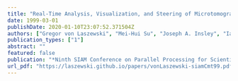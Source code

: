 ```yaml
---
title: "Real-Time Analysis, Visualization, and Steering of Microtomography Experiments at Photon Sources"
date: 1999-03-01
publishDate: 2020-01-10T23:07:52.371504Z
authors: ["Gregor von Laszewski", "Mei-Hui Su", "Joseph A. Insley", "Ian Foster", "John Bresnahan", "Carl Kesselman", "Marcus Thiebaux", "Mark L. Rivers", "Steve Wang", "Brian Tieman", "Ian McNulty"]
publication_types: ["1"]
abstract: ""
featured: false
publication: "*Ninth SIAM Conference on Parallel Processing for Scientific Computing*"
url_pdf: "https://laszewski.github.io/papers/vonLaszewski-siamCmt99.pdf"
---
```


